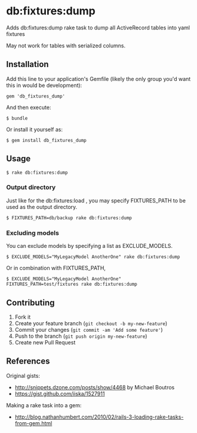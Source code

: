 # db:fixtures:dump

Adds db:fixtures:dump rake task to dump all ActiveRecord tables into yaml fixtures

May not work for tables with serialized columns.

## Installation

Add this line to your application's Gemfile (likely the only group you'd want this in would be development):

    gem 'db_fixtures_dump'

And then execute:

    $ bundle

Or install it yourself as:

    $ gem install db_fixtures_dump

## Usage

    $ rake db:fixtures:dump

### Output directory

Just like for the db:fixtures:load , you may specify FIXTURES_PATH to be used as the output directory.

    $ FIXTURES_PATH=db/backup rake db:fixtures:dump

### Excluding models

You can exclude models by specifying a list as EXCLUDE_MODELS.

	$ EXCLUDE_MODELS="MyLegacyModel AnotherOne" rake db:fixtures:dump

Or in combination with FIXTURES_PATH,

	$ EXCLUDE_MODELS="MyLegacyModel AnotherOne" FIXTURES_PATH=test/fixtures rake db:fixtures:dump

## Contributing

1. Fork it
2. Create your feature branch (`git checkout -b my-new-feature`)
3. Commit your changes (`git commit -am 'Add some feature'`)
4. Push to the branch (`git push origin my-new-feature`)
5. Create new Pull Request

## References

Original gists:

* http://snippets.dzone.com/posts/show/4468 by Michael Boutros
* https://gist.github.com/iiska/1527911


Making a rake task into a gem:

* http://blog.nathanhumbert.com/2010/02/rails-3-loading-rake-tasks-from-gem.html